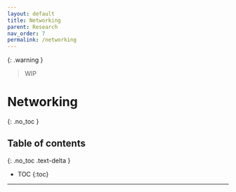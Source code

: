 ```yaml
---
layout: default
title: Networking
parent: Research
nav_order: 7
permalink: /networking
---
```

{: .warning }
> WIP

# Networking
{: .no_toc }

## Table of contents
{: .no_toc .text-delta }

* TOC
{:toc}

---